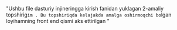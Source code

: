 "Ushbu file dasturiy injineringga kirish fanidan yuklagan 2-amaliy topshirig`im . Bu topshiriqda kelajakda amalga oshirmoqchi bo`lgan loyihamning front end qismi aks ettirilgan "
